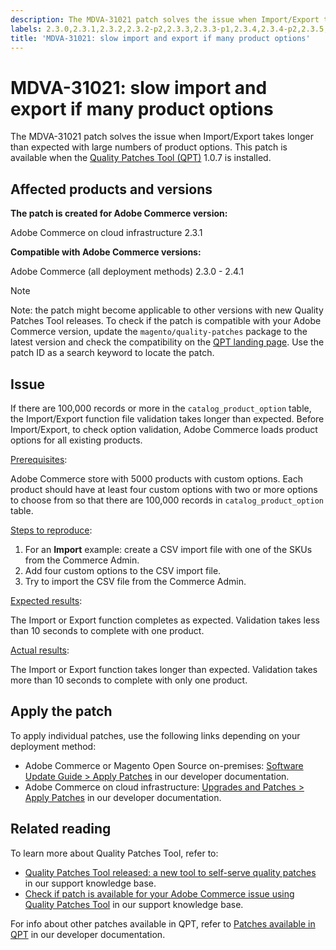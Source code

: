 ```yaml
---
description: The MDVA-31021 patch solves the issue when Import/Export takes longer than expected with large numbers of product options. This patch is available when the [Quality Patches Tool (QPT)](https://support.magento.com/hc/en-us/articles/360047139492) 1.0.7 is installed.
labels: 2.3.0,2.3.1,2.3.2,2.3.2-p2,2.3.3,2.3.3-p1,2.3.4,2.3.4-p2,2.3.5,2.3.5-p1,2.3.5-p2,2.3.6,2.4.0,2.4.0-p1,2.4.1,QPT 1.0.7,QPT patches,Magento Commerce,Magento Commerce Cloud,export,fail,import,product options,support tools,Adobe Commerce,cloud infrastructure,on-premises
title: 'MDVA-31021: slow import and export if many product options'
---
```


# MDVA-31021: slow import and export if many product options

The MDVA-31021 patch solves the issue when Import/Export takes longer than expected with large numbers of product options. This patch is available when the [Quality Patches Tool (QPT)](https://support.magento.com/hc/en-us/articles/360047139492) 1.0.7 is installed.

## Affected products and versions

**The patch is created for Adobe Commerce version:**

Adobe Commerce on cloud infrastructure 2.3.1

**Compatible with Adobe Commerce versions:**

Adobe Commerce (all deployment methods) 2.3.0 - 2.4.1

 >[!NOTE]
 >
 >Note: the patch might become applicable to other versions with new Quality Patches Tool releases. To check if the patch is compatible with your Adobe Commerce version, update the `magento/quality-patches` package to the latest version and check the compatibility on the [QPT landing page](https://devdocs.magento.com/quality-patches/tool.html#patch-grid). Use the patch ID as a search keyword to locate the patch.

## Issue

If there are 100,000 records or more in the `catalog_product_option` table, the Import/Export function file validation takes longer than expected. Before Import/Export, to check option validation, Adobe Commerce loads product options for all existing products.

<u>Prerequisites</u>:

Adobe Commerce store with 5000 products with custom options. Each product should have at least four custom options with two or more options to choose from so that there are 100,000 records in `catalog_product_option` table.

<u>Steps to reproduce</u>:

1. For an **Import** example: create a CSV import file with one of the SKUs from the Commerce Admin.
1. Add four custom options to the CSV import file.
1. Try to import the CSV file from the Commerce Admin.

<u>Expected results</u>:

The Import or Export function completes as expected. Validation takes less than 10 seconds to complete with one product.

<u>Actual results</u>:

The Import or Export function takes longer than expected. Validation takes more than 10 seconds to complete with only one product.

## Apply the patch

To apply individual patches, use the following links depending on your deployment method:

* Adobe Commerce or Magento Open Source on-premises: [Software Update Guide > Apply Patches](https://devdocs.magento.com/guides/v2.4/comp-mgr/patching/mqp.html) in our developer documentation.
* Adobe Commerce on cloud infrastructure: [Upgrades and Patches > Apply Patches](https://devdocs.magento.com/cloud/project/project-patch.html) in our developer documentation.

## Related reading

To learn more about Quality Patches Tool, refer to:

* [Quality Patches Tool released: a new tool to self-serve quality patches](https://support.magento.com/hc/en-us/articles/360047139492) in our support knowledge base.
* [Check if patch is available for your Adobe Commerce issue using Quality Patches Tool](https://support.magento.com/hc/en-us/articles/360047125252) in our support knowledge base.

For info about other patches available in QPT, refer to [Patches available in QPT](https://devdocs.magento.com/quality-patches/tool.html#patch-grid) in our developer documentation.